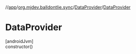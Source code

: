 //[app](../../../index.md)/[org.mjdev.balldontlie.sync](../index.md)/[DataProvider](index.md)/[DataProvider](-data-provider.md)

# DataProvider

[androidJvm]\
constructor()
